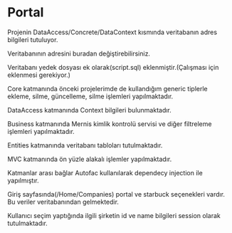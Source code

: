 # Portal
 Projenin DataAccess/Concrete/DataContext kısmında veritabanın adres bilgileri tutuluyor.
 
Veritabanının adresini buradan değiştirebilirsiniz.

Veritabanı yedek dosyası ek olarak(script.sql) eklenmiştir.(Çalışması için eklenmesi gerekiyor.)


Core katmanında önceki projelerimde de kullandığım generic tiplerle ekleme, silme, güncelleme, silme işlemleri yapılmaktadır.

DataAccess katmanında Context bilgileri bulunmaktadır.

Business katmanında Mernis kimlik kontrolü servisi ve diğer filtreleme işlemleri yapılmaktadır.

Entities katmanında veritabanı tabloları tutulmaktadır.

MVC katmanında ön yüzle alakalı işlemler yapılmaktadır.

Katmanlar arası bağlar Autofac kullanılarak dependecy injection ile yapılmıştır.

Giriş sayfasında(/Home/Companies) portal ve starbuck seçenekleri vardır. Bu veriler veritabanından gelmektedir.

Kullanıcı seçim yaptığında ilgili şirketin id ve name bilgileri session olarak tutulmaktadır.







